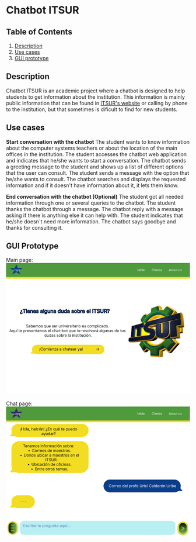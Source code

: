 # Chatbot ITSUR

## Table of Contents
1. [Description](#Description)
2. [Use cases](#Use-Cases)
3. [GUI prototype](#GUI-prototype)

## Description
Chatbot ITSUR is an academic project where a chatbot is designed to help students to get information about the institution. This information is mainly public information that can be found in [ITSUR's website](http://www.itsur.edu.mx/home.php) or calling by phone to the institution, but that sometimes is dificult to find for new students.

## Use cases
__Start conversation with the chatbot__
The student wants to know information about the computer systems teachers or about the location of the main offices in the institution. The student accesses the chatbot web application and indicates that he/she wants to start a conversation. The chatbot sends a greeting message to the student and shows up a list of different options that the user can consult. The student sends a message with the option that he/she wants to consult. The chatbot searches and displays the requested information and if it doesn't have information about it, it lets them know.

__End conversation with the chatbot (Optional)__
The student got all needed information through one or several queries to the chatbot. The student thanks the chatbot through a message. The chatbot reply with a message asking if there is anything else it can help with. The student indicates that he/she doesn´t need more information. The chatbot says goodbye and thanks for consulting it.

## GUI Prototype

Main page:
<img src="https://github.com/Adrian-Gonzalez190400/Chatbot/blob/master/PrototipoGUIInicio.png" width=1000>

Chat page:
<img src="https://github.com/Adrian-Gonzalez190400/Chatbot/blob/master/PrototipoGUIChat.png" width=1000>

